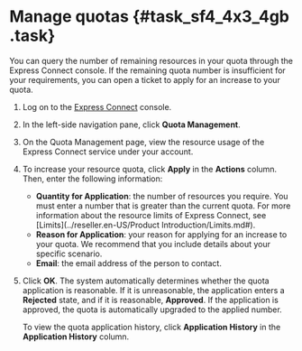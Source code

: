 # Manage quotas {#task_sf4_4x3_4gb .task}

You can query the number of remaining resources in your quota through the Express Connect console. If the remaining quota number is insufficient for your requirements, you can open a ticket to apply for an increase to your quota.

1.  Log on to the [Express Connect](https://partners-intl.console.aliyun.com/#/ri) console. 
2.  In the left-side navigation pane, click **Quota Management**.
3.  On the Quota Management page, view the resource usage of the Express Connect service under your account.
4.  To increase your resource quota, click **Apply** in the **Actions** column. Then, enter the following information: 

    -   **Quantity for Application**: the number of resources you require. You must enter a number that is greater than the current quota. For more information about the resource limits of Express Connect, see [Limits](../reseller.en-US/Product Introduction/Limits.md#).
    -   **Reason for Application**: your reason for applying for an increase to your quota. We recommend that you include details about your specific scenario.
    -   **Email**: the email address of the person to contact.
5.  Click **OK**. The system automatically determines whether the quota application is reasonable. If it is unreasonable, the application enters a **Rejected** state, and if it is reasonable, **Approved**. If the application is approved, the quota is automatically upgraded to the applied number.

    To view the quota application history, click **Application History** in the **Application History** column.


